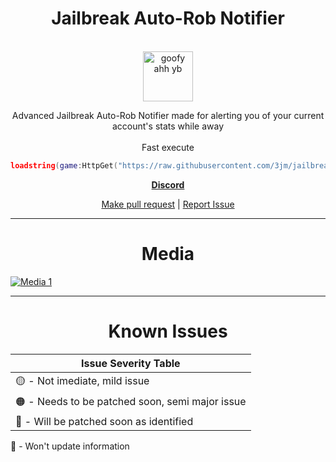 <div align="center">
<h1>Jailbreak Auto-Rob Notifier</h1>

<br />

<a href="https://cdn.discordapp.com/attachments/995764976369279127/999846528468394004/7708-yb-angry2.png">
  <img
    height="80"
    width="80"
    alt="goofy ahh yb"
    src="https://cdn.discordapp.com/attachments/995764976369279127/999846528468394004/7708-yb-angry2.png"
  />
</a>

<p>Advanced Jailbreak Auto-Rob Notifier made for alerting you of your current account's stats while away
<br /><br />Fast execute</p>

```lua
loadstring(game:HttpGet("https://raw.githubusercontent.com/3jm/jailbreak-auto-rob-notifier/main/jailbreak-auto-rob-notifier.lua"))()
```


[**Discord**](https://discord.gg/XUXSendq74)
<br />

[Make pull request](https://github.com/3jm/jailbreak-auto-rob-notifier/compare) | [Report Issue](https://github.com/3jm/jailbreak-auto-rob-notifier/issues/new)

</div>

<hr />

<div align="center">
<h1>Media</h1>
</div>

<a href="https://cdn.discordapp.com/attachments/995764976369279127/1000957323054944326/unknown.png?size=4096">
  <img
    alt="Media 1"
    src="https://cdn.discordapp.com/attachments/995764976369279127/1000957323054944326/unknown.png?size=4096"
  />
</a>

<br />
<hr />

<div align="center">
<h1>Known Issues</h1>
</div>

| Issue Severity Table |
| ------------|
| 🟡 - Not imediate, mild issue |
| 🟠 - Needs to be patched soon, semi major issue |
| 🔴 - Will be patched soon as identified |

<p align="left">
  🔴 - Won't update information 
</p>
